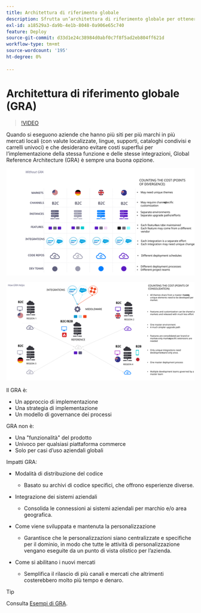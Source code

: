 ```yaml
---
title: Architettura di riferimento globale
description: Sfrutta un’architettura di riferimento globale per ottenere il massimo dall’implementazione di Adobe Commerce.
exl-id: a18529a3-da9b-4e1b-8048-0a906e65c740
feature: Deploy
source-git-commit: d33d1e24c38984d0abf0c7f8f5ad2eb804ff621d
workflow-type: tm+mt
source-wordcount: '195'
ht-degree: 0%

---
```



# Architettura di riferimento globale (GRA)

>[!VIDEO](https://video.tv.adobe.com/v/3410528/?quality=12&learn=on)

Quando si eseguono aziende che hanno più siti per più marchi in più mercati locali (con valute localizzate, lingue, supporti, cataloghi condivisi e carrelli univoci) e che desiderano evitare costi superflui per l’implementazione della stessa funzione e delle stesse integrazioni, Global Reference Architecture (GRA) è sempre una buona opzione.

![Tabella che illustra il costo della divergenza nell’architettura](../../../assets/playbooks/divergent-architecture.svg)

![Tabella che illustra il costo del consolidamento nell&#39;architettura](../../../assets/playbooks/consolidated-architecture.svg)

Il GRA è:

- Un approccio di implementazione
- Una strategia di implementazione
- Un modello di governance dei processi

GRA non è:

- Una &quot;funzionalità&quot; del prodotto
- Univoco per qualsiasi piattaforma commerce
- Solo per casi d’uso aziendali globali

Impatti GRA:

- Modalità di distribuzione del codice

   - Basato su archivi di codice specifici, che offrono esperienze diverse.

- Integrazione dei sistemi aziendali

   - Consolida le connessioni ai sistemi aziendali per marchio e/o area geografica.

- Come viene sviluppata e mantenuta la personalizzazione

   - Garantisce che le personalizzazioni siano centralizzate e specifiche per il dominio, in modo che tutte le attività di personalizzazione vengano eseguite da un punto di vista olistico per l’azienda.

- Come si abilitano i nuovi mercati

   - Semplifica il rilascio di più canali e mercati che altrimenti costerebbero molto più tempo e denaro.

>[!TIP]
>
>Consulta [Esempi di GRA](examples.md).
